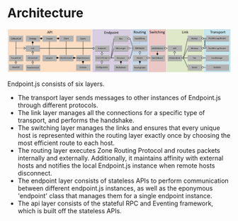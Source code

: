 # Architecture

![Architecture](images/architecture.png)

Endpoint.js consists of six layers.

* The transport layer sends messages to other instances of Endpoint.js through different protocols.
* The link layer manages all the connections for a specific type of transport, and performs the handshake.
* The switching layer manages the links and ensures that every unique host is represented within the routing layer exactly once by choosing the most efficient route to each host.
* The routing layer executes Zone Routing Protocol and routes packets internally and externally.  Additionally, it maintains affinity with external hosts and notifies the local Endpoint.js instance when remote hosts disconnect.
* The endpoint layer consists of stateless APIs to perform communication between different endpoint.js instances, as well as the eponymous 'endpoint' class that manages them for a single endpoint instance.
* The api layer consists of the stateful RPC and Eventing framework, which is built off the stateless APIs.
